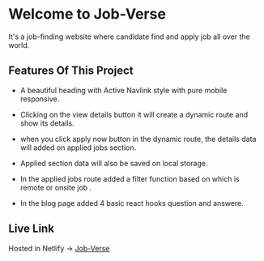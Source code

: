 # Welcome to Job-Verse

It's a job-finding website where candidate find and apply job all over the world.
## Features Of This Project

- A beautiful heading with Active Navlink style with pure mobile responsive.

- Clicking on the view details button it will create a dynamic route and show its details.


- when you click apply now button in the dynamic route, the details data will added on applied jobs section.
- Applied section data will also be saved on local storage.
- In the applied jobs route added a filter function based on which is remote or onsite job .
- In the blog page added 4 basic react hooks question and answere.



## Live Link

Hosted in Netlify -> [Job-Verse](https://job-verse.netlify.app/)
